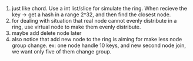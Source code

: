 1. just like chord. Use a int list/slice for simulate the ring. When recieve the key -> get a hash in a range 2^32, and then find the closest node.
2. for dealing with situation that real node cannot evenly distribute in a ring, use virtual node to make them evenly distribute.
3. maybe add delete node later
4. also notice that add new node to the ring is aiming for make less node group change. ex: one node handle 10 keys, and new second node join, we want only five of them change group. 